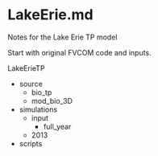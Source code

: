 # LakeErie.md

Notes for the Lake Erie TP model

Start with original FVCOM code and inputs.

LakeErieTP
- source
  - bio_tp
  - mod_bio_3D
- simulations
  -   input
      -   full_year
  -   2013
- scripts
